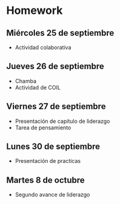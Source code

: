 # Homework

## Miércoles 25 de septiembre

- Actividad colaborativa

## Jueves 26 de septiembre

- Chamba
- Actividad de COIL

## Viernes 27 de septiembre

- Presentación de capítulo de liderazgo
- Tarea de pensamiento

## Lunes 30 de septiembre

- Presentación de practicas

## Martes 8 de octubre

- Segundo avance de liderazgo
